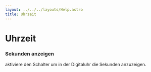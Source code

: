 ```yaml
---
layout: ../../../layouts/Help.astro
title: Uhrzeit
---
```


# Uhrzeit

### Sekunden anzeigen

aktiviere den Schalter um in der Digitaluhr die Sekunden anzuzeigen.